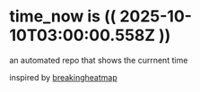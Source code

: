 # time_now is (( 2025-10-10T03:00:00.558Z ))

an automated repo that shows the currnent time

inspired by [breakingheatmap](https://github.com/breakingheatmap/breakingheatmap)